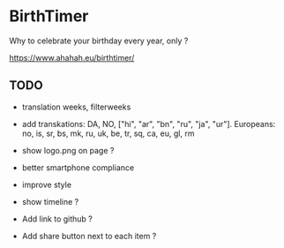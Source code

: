 # BirthTimer

Why to celebrate your birthday every year, only ?

https://www.ahahah.eu/birthtimer/

## TODO

- translation weeks, filterweeks
- add transkations: DA, NO, ["hi", "ar", "bn", "ru", "ja", "ur"]. Europeans: no, is, sr, bs, mk, ru, uk, be, tr, sq, ca, eu, gl, rm

- show logo.png on page ?
- better smartphone compliance
- improve style
- show timeline ?
- Add link to github ?
- Add share button next to each item ?


